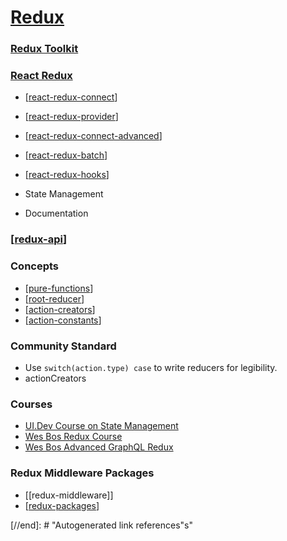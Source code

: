 # [Redux](https://redux.js.org/)

### [Redux Toolkit](https://redux-toolkit.js.org/)

### [React Redux](https://react-redux.js.org/)

- [[react-redux-connect]]
- [[react-redux-provider]]
- [[react-redux-connect-advanced]]
- [[react-redux-batch]]
- [[react-redux-hooks]]

- State Management
- Documentation

### [[redux-api]]

### Concepts

- [[pure-functions]]
- [[root-reducer]]
- [[action-creators]]
- [[action-constants]]

### Community Standard

- Use `switch(action.type) case` to write reducers for legibility.
- actionCreators

### Courses

- [UI.Dev Course on State Management]()
- [Wes Bos Redux Course]()
- [Wes Bos Advanced GraphQL Redux]()

### Redux Middleware Packages

- [[redux-middleware]]
- [[redux-packages]]

[//begin]: # "Autogenerated link references for markdown compatibility"
[react-redux-connect]: ../react-redux/react-redux-connect "react-redux-connect"
[react-redux-provider]: ../react-redux/react-redux-provider "react-redux-provider"
[react-redux-connect-advanced]: ../react-redux/react-redux-connect-advanced "react-redux-connect-advanced"
[react-redux-batch]: ../react-redux/react-redux-batch "react-redux-batch"
[react-redux-hooks]: ../react-redux/react-redux-hooks "react-redux-hooks"
[redux-api]: redux-api "Redux API"
[pure-functions]: pure-functions "Pure Functions"
[root-reducer]: root-reducer "Root Reducer"
[action-creators]: action-creators "Action Creators"
[action-constants]: action-constants "Action Constants"
[redux-packages]: ../redux-packages/redux-packages "Redux Packages"

[//end]: # "Autogenerated link references"s"
